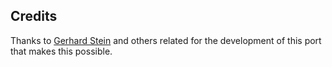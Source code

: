 ## Credits

Thanks to [Gerhard Stein](https://github.com/gerstrong/Commander-Genius) and others related for the development of this port that makes this possible.

